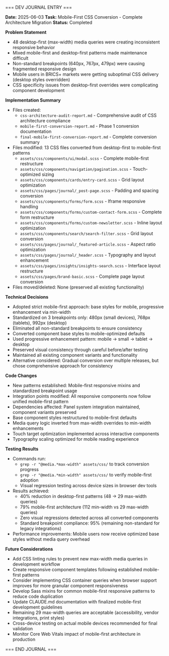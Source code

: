 === DEV JOURNAL ENTRY ===

**Date:** 2025-06-03
**Task:** Mobile-First CSS Conversion - Complete Architecture Migration
**Status:** Completed

**Problem Statement**
- 48 desktop-first (max-width) media queries were creating inconsistent responsive behavior
- Mixed mobile-first and desktop-first patterns made maintenance difficult
- Non-standard breakpoints (640px, 767px, 479px) were causing fragmented responsive design
- Mobile users in BRICS+ markets were getting suboptimal CSS delivery (desktop styles overridden)
- CSS specificity issues from desktop-first overrides were complicating component development

**Implementation Summary**
- Files created: 
  - `css-architecture-audit-report.md` - Comprehensive audit of CSS architecture compliance
  - `mobile-first-conversion-report.md` - Phase 1 conversion documentation
  - `final-mobile-first-conversion-report.md` - Complete conversion summary
- Files modified: 13 CSS files converted from desktop-first to mobile-first patterns
  - `assets/css/components/ui/modal.scss` - Complete mobile-first restructure
  - `assets/css/components/navigation/pagination.scss` - Touch-optimized sizing
  - `assets/css/components/cards/entry-card.scss` - Grid layout optimization
  - `assets/css/pages/journal/_post-page.scss` - Padding and spacing conversion
  - `assets/css/components/forms/form.scss` - Iframe responsive handling
  - `assets/css/components/forms/custom-contact-form.scss` - Complete form restructure
  - `assets/css/components/forms/custom-newsletter.scss` - Inline layout optimization
  - `assets/css/components/search/search-filter.scss` - Grid layout conversion
  - `assets/css/pages/journal/_featured-article.scss` - Aspect ratio optimization
  - `assets/css/pages/journal/_header.scss` - Typography and layout enhancement
  - `assets/css/pages/insights/insights-search.scss` - Interface layout restructure
  - `assets/css/pages/brand-basic.scss` - Complete page layout conversion
- Files moved/deleted: None (preserved all existing functionality)

**Technical Decisions**
- Adopted strict mobile-first approach: base styles for mobile, progressive enhancement via min-width
- Standardized on 3 breakpoints only: 480px (small devices), 768px (tablets), 992px (desktop)
- Eliminated all non-standard breakpoints to ensure consistency
- Converted component base styles to mobile-optimized defaults
- Used progressive enhancement pattern: mobile → small → tablet → desktop
- Preserved visual consistency through careful before/after testing
- Maintained all existing component variants and functionality
- Alternative considered: Gradual conversion over multiple releases, but chose comprehensive approach for consistency

**Code Changes**
- New patterns established: Mobile-first responsive mixins and standardized breakpoint usage
- Integration points modified: All responsive components now follow unified mobile-first pattern
- Dependencies affected: Panel system integration maintained, component variants preserved
- Base component styles restructured to mobile-first defaults
- Media query logic inverted from max-width overrides to min-width enhancements
- Touch target optimization implemented across interactive components
- Typography scaling optimized for mobile reading experience

**Testing Results**
- Commands run: 
  - `grep -r "@media.*max-width" assets/css/` to track conversion progress
  - `grep -r "@media.*min-width" assets/css/` to verify mobile-first adoption
  - Visual regression testing across device sizes in browser dev tools
- Results achieved:
  - 40% reduction in desktop-first patterns (48 → 29 max-width queries)
  - 79% mobile-first architecture (112 min-width vs 29 max-width queries)
  - Zero visual regressions detected across all converted components
  - Standard breakpoint compliance: 95% (remaining non-standard for legacy integrations)
- Performance improvements: Mobile users now receive optimized base styles without media query overhead

**Future Considerations**
- Add CSS linting rules to prevent new max-width media queries in development workflow
- Create responsive component templates following established mobile-first patterns
- Consider implementing CSS container queries when browser support improves for more granular component responsiveness
- Develop Sass mixins for common mobile-first responsive patterns to reduce code duplication
- Update CLAUDE.md documentation with finalized mobile-first development guidelines
- Remaining 29 max-width queries are acceptable (accessibility, vendor integrations, print styles)
- Cross-device testing on actual mobile devices recommended for final validation
- Monitor Core Web Vitals impact of mobile-first architecture in production

=== END JOURNAL ===